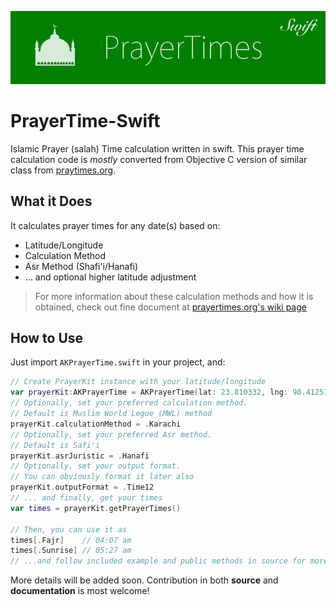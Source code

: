 ![](PrayerTimes-Banner.png)


# PrayerTime-Swift
Islamic Prayer (salah) Time calculation written in swift. This prayer time calculation code is *mostly* converted from Objective C version of similar class from [praytimes.org](http://praytimes.org).

## What it Does
It calculates prayer times for any date(s) based on:

* Latitude/Longitude
* Calculation Method
* Asr Method (Shafi'i/Hanafi)
* ... and optional higher latitude adjustment

> For more information about these calculation methods and how it is obtained, check out fine document at [prayertimes.org's wiki page](http://praytimes.org/calculation)

## How to Use
Just import `AKPrayerTime.swift` in your project, and:

``` swift
// Create PrayerKit instance with your latitude/longitude
var prayerKit:AKPrayerTime = AKPrayerTime(lat: 23.810332, lng: 90.4125181)
// Optionally, set your preferred calculation method.
// Default is Muslim World Legue (MWL) method
prayerKit.calculationMethod = .Karachi
// Optionally, set your preferred Asr method.
// Default is Safi'i
prayerKit.asrJuristic = .Hanafi
// Optionally, set your output format.
// You can obviously format it later also
prayerKit.outputFormat = .Time12
// ... and finally, get your times
var times = prayerKit.getPrayerTimes()

// Then, you can use it as
times[.Fajr]    // 04:07 am
times[.Sunrise] // 05:27 am
// ...and follow included example and public methods in source for more possibilities!
```

More details will be added soon. Contribution in both **source** and **documentation** is most welcome!